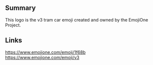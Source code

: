 ## Summary

This logo is the v3 tram car emoji created and owned by the EmojiOne Project.

## Links
https://www.emojione.com/emoji/1f68b
https://www.emojione.com/emoji/v3
